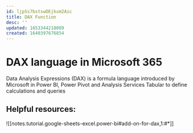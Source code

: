 ```yaml
---
id: ljpSs7bstswDEjkxm2Aic
title: DAX Function
desc: ''
updated: 1653344218089
created: 1640397676854
---
```

# DAX language in Microsoft 365

Data Analysis Expressions (DAX) is a formula language introduced by Microsoft in Power BI, Power Pivot and Analysis Services Tabular to define calculations and queries

## Helpful resources:

![[notes.tutorial.google-sheets-excel.power-bi#add-on-for-dax,1:#*]]